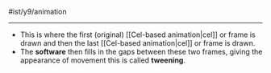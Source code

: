 #ist/y9/animation 

---
- This is where the first (original) [[Cel-based animation|cel]] or frame is drawn and then the last [[Cel-based animation|cel]] or frame is drawn.
- The **software** then fills in the gaps between these two frames, giving the appearance of movement this is called **tweening**. 
